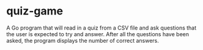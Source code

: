 # quiz-game

A Go program that will read in a quiz from a CSV file and ask questions that the user is expected to try and answer. After all the questions have been asked, the program displays the number of correct answers.
